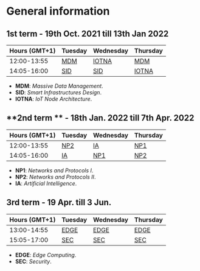# General information

## **1st term** - 19th Oct. 2021  till  13th Jan 2022

| Hours (GMT+1) | Tuesday | Wednesday | Thursday |
|-------|---------|-----------|----------|
| 12:00-13:55 | [MDM](../Subjects/MDM/index.md)     | [IOTNA](../Subjects/IOTNA/index.md)     | [MDM](../Subjects/MDM/index.md)      |
| 14:05-16:00 | [SID](../Subjects/SID/index.md)     | [SID](../Subjects/SID/index.md)       | [IOTNA](../Subjects/IOTNA/index.md)    |

* **MDM**: *Massive Data Management*.
* **SID**: *Smart Infrastructures Design*. 
* **IOTNA**: *IoT Node Architecture*.

## **2nd term ** - 18th Jan. 2022 till 7th Apr. 2022

| Hours (GMT+1) | Tuesday | Wednesday | Thursday |
|-------|---------|-----------|----------|
| 12:00-13:55 | [NP2](../Subjects/NP2/index.md)     | [IA](../Subjects/IA/index.md)        | [NP1](../Subjects/NP1/index.md)      |
| 14:05-16:00 | [IA](../Subjects/IA/index.md)      | [NP1](../Subjects/NP1/index.md)       | [NP2](../Subjects/NP2/index.md)      |

* **NP1**: *Networks and Protocols I*.
* **NP2**: *Networks and Protocols II*.
* **IA**: *Artificial Intelligence*.

## **3rd term** - 19 Apr. till 3 Jun.

| Hours (GMT+1) | Tuesday | Wednesday | Thursday |
|-------|---------|-----------|----------|
| 13:00-14:55 | [EDGE](../Subjects/EDGE/index.md)    | [EDGE](../Subjects/EDGE/index.md)      | [EDGE](../Subjects/EDGE/index.md)     |
| 15:05-17:00 | [SEC](../Subjects/SEC/index.md)     | [SEC](../Subjects/SEC/index.md)       | [SEC](../Subjects/SEC/index.md)      |

* **EDGE**: *Edge Computing*.
* **SEC**: *Security*.


